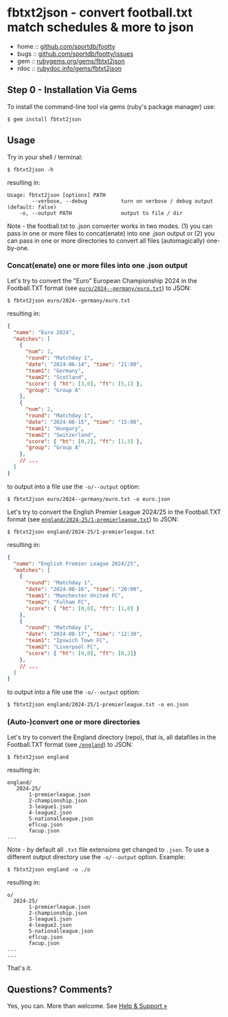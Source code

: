 # fbtxt2json - convert football.txt match schedules & more to json


* home  :: [github.com/sportdb/footty](https://github.com/sportdb/footty)
* bugs  :: [github.com/sportdb/footty/issues](https://github.com/sportdb/footty/issues)
* gem   :: [rubygems.org/gems/fbtxt2json](https://rubygems.org/gems/fbtxt2json)
* rdoc  :: [rubydoc.info/gems/fbtxt2json](http://rubydoc.info/gems/fbtxt2json)


## Step 0 - Installation Via Gems

To install the command-line tool via gems (ruby's package manager) use:

```
$ gem install fbtxt2json
```


## Usage

Try in your shell / terminal:

```
$ fbtxt2json -h
```

resulting in:

```
Usage: fbtxt2json [options] PATH
        --verbose, --debug           turn on verbose / debug output (default: false)
    -o, --output PATH                output to file / dir
```


Note - the football.txt to .json converter works in two modes. (1) you can pass in one or more files to concat(enate) into one .json output or (2) you can pass in one or more directories to convert all files (automagically) one-by-one.



###  Concat(enate) one or more files into one .json output

Let's try to convert the "Euro" European Championship 2024
in the Football.TXT format (see [`euro/2024--germany/euro.txt`](https://github.com/openfootball/euro/blob/master/2024--germany/euro.txt)) to JSON:

```
$ fbtxt2json euro/2024--germany/euro.txt
```

resulting in:

``` json
{
  "name": "Euro 2024",
  "matches": [
    {
      "num": 1,
      "round": "Matchday 1",
      "date": "2024-06-14", "time": "21:00",
      "team1": "Germany",
      "team2": "Scotland",
      "score": { "ht": [3,0], "ft": [5,1] },
      "group": "Group A"
    },
    {
      "num": 2,
      "round": "Matchday 1",
      "date": "2024-06-15", "time": "15:00",
      "team1": "Hungary",
      "team2": "Switzerland",
      "score": { "ht": [0,2], "ft": [1,3] },
      "group": "Group A"
    },
    // ...
  ]
}
```

to output into a file use the `-o/--output` option:

```
$ fbtxt2json euro/2024--germany/euro.txt -o euro.json
```


Let's try to convert the English Premier League 2024/25
in the Football.TXT format (see [`england/2024-25/1-premierleague.txt`](https://github.com/openfootball/england/blob/master/2024-25/1-premierleague.txt)) to JSON:

```
$ fbtxt2json england/2024-25/1-premierleague.txt
```

resulting in:

``` json
{
  "name": "English Premier League 2024/25",
  "matches": [
    {
      "round": "Matchday 1",
      "date": "2024-08-16", "time": "20:00",
      "team1": "Manchester United FC",
      "team2": "Fulham FC",
      "score": { "ht": [0,0], "ft": [1,0] }
    },
    {
      "round": "Matchday 1",
      "date": "2024-08-17", "time": "12:30",
      "team1": "Ipswich Town FC",
      "team2": "Liverpool FC",
      "score": { "ht": [0,0], "ft": [0,2]}
    },
    // ...
  ]
}
```

to output into a file use the `-o/--output` option:

```
$ fbtxt2json england/2024-25/1-premierleague.txt -o en.json
```


### (Auto-)convert one or more directories

Let's try to convert the England directory (repo), that is, all datafiles
in the Football.TXT format (see [`/england`](https://github.com/openfootball/england)) to JSON:

```
$ fbtxt2json england
```

resulting in:

```
england/
   2024-25/
       1-premierleague.json
       2-championship.json
       3-league1.json
       4-league2.json
       5-nationalleague.json
       eflcup.json
       facup.json
...
```

Note - by default all `.txt` file extensions get changed to `.json`.
To use a different output directory use the `-o/--output` option. Example:

```
$ fbtxt2json england -o ./o
```

resulting in:

```
o/
  2024-25/
       1-premierleague.json
       2-championship.json
       3-league1.json
       4-league2.json
       5-nationalleague.json
       eflcup.json
       facup.json
...
...
```


That's it.




## Questions? Comments?

Yes, you can. More than welcome.
See [Help & Support »](https://github.com/openfootball/help)
